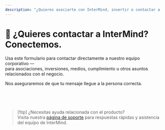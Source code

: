```yaml
---
description: "¿Quieres asociarte con InterMind, invertir o contactar a nuestro equipo ejecutivo? Usa este formulario para consultas comerciales, solicitudes de medios o asuntos legales."
---
```


# 🤝 ¿Quieres contactar a InterMind? Conectemos.

Usa este formulario para contactar directamente a nuestro equipo corporativo —  
para asociaciones, inversiones, medios, cumplimiento u otros asuntos relacionados con el negocio.

Nos aseguraremos de que tu mensaje llegue a la persona correcta.

<br>

<ContactFormModalNav  
  formStyle="margin: 1rem auto;"  
  categoryLabel="¿Cuál es tu motivo para contactarnos?"  
  categoryPlaceholderText="Elige tu tema..."  
  messageLabel="Mensaje (opcional)"  
  messagePlaceholderText="Comparte cualquier contexto relevante, cronogramas o información que te gustaría que consideremos."  
  buttonText="Enviar tu mensaje"  
  :services="[
    'Quiero explorar una asociación',
    'Estoy interesado en invertir',
    'Tengo una consulta de medios o relaciones públicas',
    'Tengo un asunto legal o de cumplimiento',
    'Quiero reportar abuso o mala conducta',
    'Algo más'
  ]"
/>

<br>

> [!tip] ¿Necesitas ayuda relacionada con el producto?  
> Visita nuestra [página de soporte](../help) para respuestas rápidas y asistencia del equipo de InterMind.